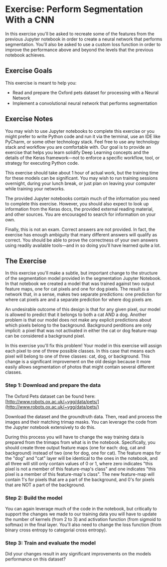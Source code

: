 # Exercise: Perform Segmentation With a CNN

In this exercise you'll be asked to recreate some of the features from the previous Jupyter notebook in order to create a neural network that performs segmentation. You'll also be asked to use a custom loss function in order to improve the performance above and beyond the levels that the previous notebook achieves.

## Exercise Goals

This exercise is meant to help you:

* Read and prepare the Oxford pets dataset for processing with a Neural Network
* Implement a convolutional neural network that performs segmentation

## Exercise Notes

You may wish to use Jupyter notebooks to complete this exercise or you might prefer to write Python code and run it via the terminal, use an IDE like PyCharm, or some other technology stack. Feel free to use any technology stack and workflow you are comfortable with. Our goal is to provide an exercise that helps you learn solidify Deep Learning concepts and the details of the Keras framework—not to enforce a specific workflow, tool, or strategy for executing Python code.

This exercise should take about 1 hour of actual work, but the training time for these models can be significant. You may wish to run training sessions overnight, during your lunch break, or just plan on leaving your computer while training your networks.

The provided Jupyter notebooks contain much of the information you need to complete this exercise. However, you should also expect to look up information from the Keras docs, the provided external reading material, and other sources. You are encouraged to search for information on your own.

Finally, this is not an exam. Correct answers are not provided. In fact, the exercise has enough ambiguity that many different answers will qualify as correct. You should be able to prove the correctness of your own answers using readily available tools—and in so doing you'll have learned quite a lot.

## The Exercise

In this exercise you'll make a subtle, but important change to the structure of the segmentation model provided in the segmentation Jupyter Notebook. In that notebook we created a model that was trained against two output feature maps, one for cat pixels and one for dog pixels. The result is a network that, in a sense, makes two separate predictions: one prediction for where cat pixels are and a separate prediction for where dog pixels are.

An undesirable outcome of this design is that for any given pixel, our model is allowed to predict that it belongs to both a cat AND a dog. Another problem is that our model does not make any explicit predictions about which pixels belong to the background. Background perditions are only implicit: a pixel that was not activated in either the cat or dog feature-map can be considered a background pixel.

In this exercise you'll fix this problem! Your model in this exercise will assign each pixel to one of threw possible classes. In this case that means each pixel will belong to one of three classes: cat, dog, or background. This change is a significant improvement on the old design because it more easily allows segmentation of photos that might contain several different classes.

### Step 1: Download and prepare the data

The Oxford Pets dataset can be found here: [http://www.robots.ox.ac.uk/~vgg/data/pets/](http://www.robots.ox.ac.uk/~vgg/data/pets/)

Download the dataset and the groundtruth data. Then, read and process the images and their matching trimap masks. You can leverage the code from the Jupyter notebook extensively to do this.

During this process you will have to change the way training data is prepared from the trimaps from what is in the notebook. Specifically, you should create three output feature maps (one for each: dog, cat and background) instead of two (one for dog, one for cat). The feature maps for the "dog" and "cat" layer will be identical to the ones in the notebook, and all three will still only contain values of 0 or 1, where zero indicates "this pixel is not a member of this feature-map's class" and one indicates "this pixel is a member of this feature-map's class". The new feature-map will contain 1's for pixels that are a part of the background, and 0's for pixels that are NOT a part of the background.

### Step 2: Build the model

You can again leverage much of the code in the notebook, but critically to support the changes we made to our training data you will have to update the number of kernels (from 2 to 3) and activation function (from sigmoid to softmax) in the final layer. You'll also need to change the loss function (from binary cross entropy to categorial cross entropy).

### Step 3: Train and evaluate the model

Did your changes result in any significant improvements on the models performance on this dataset?
